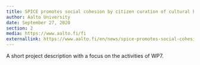 ```yaml
---
title: SPICE promotes social cohesion by citizen curation of cultural heritage
author: Aalto University
date: September 27, 2020
section: 2
media: https://www.aalto.fi/fi
externallink: https://www.aalto.fi/en/news/spice-promotes-social-cohesion-by-citizen-curation-of-cultural-heritage
---
```

A short project description with a focus on the activities of WP7.